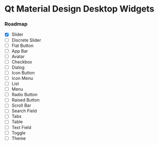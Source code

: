 # Qt Material Design Desktop Widgets

### Roadmap

- [x] Slider
- [ ] Discrete Slider
- [ ] Flat Button
- [ ] App Bar
- [ ] Avatar
- [ ] Checkbox
- [ ] Dialog
- [ ] Icon Button
- [ ] Icon Menu
- [ ] List
- [ ] Menu
- [ ] Radio Button
- [ ] Raised Button
- [ ] Scroll Bar
- [ ] Search Field
- [ ] Tabs
- [ ] Table
- [ ] Text Field
- [ ] Toggle
- [ ] Theme

